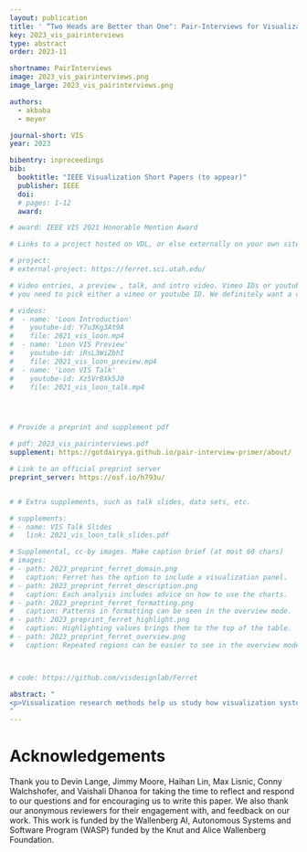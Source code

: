 ```yaml
---
layout: publication
title: ' “Two Heads are Better than One": Pair-Interviews for Visualization'
key: 2023_vis_pairinterviews
type: abstract
order: 2023-11

shortname: PairInterviews
image: 2023_vis_pairinterviews.png
image_large: 2023_vis_pairinterviews.png

authors:
  - akbaba
  - meyer

journal-short: VIS
year: 2023

bibentry: inproceedings
bib:
  booktitle: "IEEE Visualization Short Papers (to appear)"
  publisher: IEEE
  doi: 
  # pages: 1-12
  award:

# award: IEEE VIS 2021 Honorable Mention Award

# Links to a project hosted on VDL, or else externally on your own site

# project:
# external-project: https://ferret.sci.utah.edu/

# Video entries, a preview , talk, and intro video. Vimeo IDs or youtube IDs are supported
# you need to pick either a vimeo or youtube ID. We definitely want a downloadable video too.

# videos:
#  - name: 'Loon Introduction'
#    youtube-id: Y7u3Kg3At9A
#    file: 2021_vis_loon.mp4
#  - name: 'Loon VIS Preview'
#    youtube-id: iRsL3WiZbhI
#    file: 2021_vis_loon_preview.mp4
#  - name: 'Loon VIS Talk'
#    youtube-id: Xz5VrBXk5J0
#    file: 2021_vis_loon_talk.mp4




# Provide a preprint and supplement pdf

# pdf: 2023_vis_pairinterviews.pdf
supplement: https://gotdairyya.github.io/pair-interview-primer/about/

# Link to an official preprint server
preprint_server: https://osf.io/h793u/


# # Extra supplements, such as talk slides, data sets, etc.

# supplements:
# - name: VIS Talk Slides
#   link: 2021_vis_loon_talk_slides.pdf

# Supplemental, cc-by images. Make caption brief (at most 60 chars)
# images:
# - path: 2023_preprint_ferret_domain.png
#   caption: Ferret has the option to include a visualization panel.
# - path: 2023_preprint_ferret_description.png
#   caption: Each analysis includes advice on how to use the charts.
# - path: 2023_preprint_ferret_formatting.png
#   caption: Patterns in formatting can be seen in the overview mode.
# - path: 2023_preprint_ferret_highlight.png
#   caption: Highlighting values brings them to the top of the table.
# - path: 2023_preprint_ferret_overview.png
#   caption: Repeated regions can be easier to see in the overview mode.



# code: https://github.com/visdesignlab/Ferret

abstract: "
<p>Visualization research methods help us study how visualization systems are used in complex real-world scenarios. One such widely used method is the interview — researchers asking participants specific questions to enrich their understanding. In this work, we introduce the pair-interview technique as a method that relies on two interviewers with specific and delineated roles, instead of one. Pair-interviewing focuses on the mechanics of conducting semistructured interviews as a pair, and complements other existing visualization interview techniques. Based on a synthesis of the experiences and reflections of researchers in four diverse studies who used pair-interviewing, we outline recommendations for when and how to use pair-interviewing within visualization research studies.</p>
"
---
```


# Acknowledgements

Thank you to Devin Lange, Jimmy Moore, Haihan Lin, Max Lisnic, Conny Walchshofer, and Vaishali Dhanoa for taking the time to reflect and respond to our questions and for encouraging us to write this paper. We also thank our anonymous reviewers for their engagement with, and feedback on our work. This work is funded by the Wallenberg AI, Autonomous Systems and Software Program (WASP) funded by the Knut and Alice Wallenberg Foundation.
